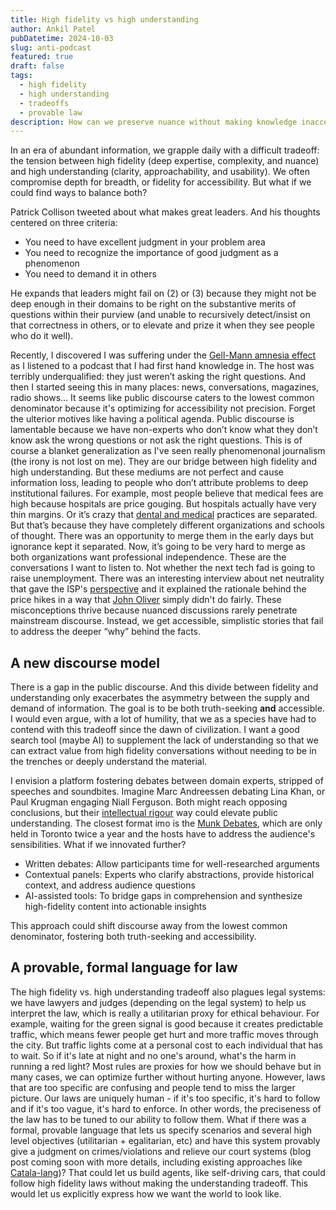 ```yaml
---
title: High fidelity vs high understanding
author: Ankil Patel
pubDatetime: 2024-10-03
slug: anti-podcast
featured: true
draft: false
tags:
  - high fidelity
  - high understanding
  - tradeoffs
  - provable law
description: How can we preserve nuance without making knowledge inaccessible?
---
```


In an era of abundant information, we grapple daily with a difficult tradeoff: the tension between high fidelity (deep expertise, complexity, and nuance) and high understanding (clarity, approachability, and usability). We often compromise depth for breadth, or fidelity for accessibility. But what if we could find ways to balance both?

Patrick Collison tweeted about what makes great leaders. And his thoughts centered on three criteria:

- You need to have excellent judgment in your problem area
- You need to recognize the importance of good judgment as a phenomenon
- You need to demand it in others

He expands that leaders might fail on (2) or (3) because they might not be deep enough in their domains to be right on the substantive merits of questions within their purview (and unable to recursively detect/insist on that correctness in others, or to elevate and prize it when they see people who do it well).

Recently, I discovered I was suffering under the [Gell-Mann amnesia effect](https://en.wikipedia.org/wiki/Michael_Crichton#Gell-Mann_amnesia_effect) as I listened to a podcast that I had first hand knowledge in. The host was terribly underqualified: they just weren’t asking the right questions. And then I started seeing this in many places: news, conversations, magazines, radio shows… It seems like public discourse caters to the lowest common denominator because it's optimizing for accessibility not precision. Forget the ulterior motives like having a political agenda. Public discourse is lamentable because we have non-experts who don’t know what they don’t know ask the wrong questions or not ask the right questions. This is of course a blanket generalization as I've seen really phenomenonal journalism (the irony is not lost on me). They are our bridge between high fidelity and high understanding. But these mediums are not perfect and cause information loss, leading to people who don’t attribute problems to deep institutional failures. For example, most people believe that medical fees are high because hospitals are price gouging. But hospitals actually have very thin margins. Or it’s crazy that [dental and medical](https://www.theatlantic.com/health/archive/2017/03/why-dentistry-is-separated-from-medicine/518979/) practices are separated. But that’s because they have completely different organizations and schools of thought. There was an opportunity to merge them in the early days but ignorance kept it separated. Now, it’s going to be very hard to merge as both organizations want professional independence. These are the conversations I want to listen to. Not whether the next tech fad is going to raise unemployment. There was an interesting interview about net neutrality that gave the ISP's [perspective](https://www.youtube.com/watch?v=hKD-lBrZ_Gg) and it explained the rationale behind the price hikes in a way that [John Oliver](https://www.youtube.com/watch?v=fpbOEoRrHyU) simply didn't do fairly. These misconceptions thrive because nuanced discussions rarely penetrate mainstream discourse. Instead, we get accessible, simplistic stories that fail to address the deeper “why” behind the facts.

## A new discourse model

There is a gap in the public discourse. And this divide between fidelity and understanding only exacerbates the asymmetry between the supply and demand of information. The goal is to be both truth-seeking **and** accessible. I would even argue, with a lot of humility, that we as a species have had to contend with this tradeoff since the dawn of civilization. I want a good search tool (maybe AI) to supplement the lack of understanding so that we can extract value from high fidelity conversations without needing to be in the trenches or deeply understand the material.

I envision a platform fostering debates between domain experts, stripped of speeches and soundbites. Imagine Marc Andreessen debating Lina Khan, or Paul Krugman engaging Niall Ferguson. Both might reach opposing conclusions, but their [intellectual rigour](/posts/conspiracy) way could elevate public understanding. The closest format imo is the [Munk Debates](https://munkdebates.com/), which are only held in Toronto twice a year and the hosts have to address the audience's sensibilities. What if we innovated further?

- Written debates: Allow participants time for well-researched arguments
- Contextual panels: Experts who clarify abstractions, provide historical context, and address audience questions
- AI-assisted tools: To bridge gaps in comprehension and synthesize high-fidelity content into actionable insights

This approach could shift discourse away from the lowest common denominator, fostering both truth-seeking and accessibility.

## A provable, formal language for law

The high fidelity vs. high understanding tradeoff also plagues legal systems: we have lawyers and judges (depending on the legal system) to help us interpret the law, which is really a utilitarian proxy for ethical behaviour. For example, waiting for the green signal is good because it creates predictable traffic, which means fewer people get hurt and more traffic moves through the city. But traffic lights come at a personal cost to each individual that has to wait. So if it's late at night and no one's around, what's the harm in running a red light? Most rules are proxies for how we should behave but in many cases, we can optimize further without hurting anyone. However, laws that are too specific are confusing and people tend to miss the larger picture. Our laws are uniquely human - if it's too specific, it's hard to follow and if it's too vague, it's hard to enforce. In other words, the preciseness of the law has to be tuned to our ability to follow them. What if there was a formal, provable language that lets us specify scenarios and several high level objectives (utilitarian + egalitarian, etc) and have this system provably give a judgment on crimes/violations and relieve our court systems (blog post coming soon with more details, including existing approaches like [Catala-lang](https://catala-lang.org/))? That could let us build agents, like self-driving cars, that could follow high fidelity laws without making the understanding tradeoff. This would let us explicitly express how we want the world to look like.

